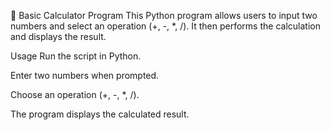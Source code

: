 📌 Basic Calculator Program
This Python program allows users to input two numbers and select an operation (+, -, *, /). It then performs the calculation and displays the result.

Usage
Run the script in Python.

Enter two numbers when prompted.

Choose an operation (+, -, *, /).

The program displays the calculated result.
